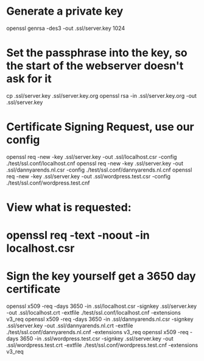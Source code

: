 # Generate a private key
openssl genrsa -des3 -out .ssl/server.key 1024

# Set the passphrase into the key, so the start of the webserver doesn't ask for it
cp .ssl/server.key .ssl/server.key.org
openssl rsa -in .ssl/server.key.org -out .ssl/server.key

# Certificate Signing Request, use our config
openssl req -new -key .ssl/server.key -out .ssl/localhost.csr -config ./test/ssl.conf/localhost.cnf
openssl req -new -key .ssl/server.key -out .ssl/dannyarends.nl.csr -config ./test/ssl.conf/dannyarends.nl.cnf
openssl req -new -key .ssl/server.key -out .ssl/wordpress.test.csr -config ./test/ssl.conf/wordpress.test.cnf

# View what is requested:
# openssl req -text -noout -in localhost.csr

# Sign the key yourself get a 3650 day certificate
openssl x509 -req -days 3650 -in .ssl/localhost.csr -signkey .ssl/server.key -out .ssl/localhost.crt -extfile ./test/ssl.conf/localhost.cnf -extensions v3_req
openssl x509 -req -days 3650 -in .ssl/dannyarends.nl.csr -signkey .ssl/server.key -out .ssl/dannyarends.nl.crt -extfile ./test/ssl.conf/dannyarends.nl.cnf -extensions v3_req
openssl x509 -req -days 3650 -in .ssl/wordpress.test.csr -signkey .ssl/server.key -out .ssl/wordpress.test.crt -extfile ./test/ssl.conf/wordpress.test.cnf -extensions v3_req

